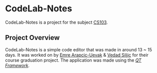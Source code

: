 # CodeLab-Notes

CodeLab-Notes is a project for the subject [CS103](https://ecampus.ius.edu.ba/syllabus/cs103-introduction-programming).

## Project Overview 

CodeLab-Notes is a simple code editor that was made in around 13 \~ 15 days. It was worked on by [Emre Arapcic-Uevak](https://github.com/EmreArapcicUevak) & [Vedad Siljic](https://github.com/VedadSiljic) for their course graduation project. The application was made
using the [*QT Framework*](https://www.qt.io/).
